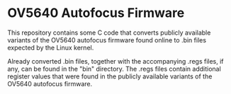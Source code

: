 # OV5640 Autofocus Firmware

This repository contains some C code that converts publicly available variants of the OV5640 autofocus firmware found online to .bin files expected by the Linux kernel.

Already converted .bin files, together with the accompanying .regs files, if any, can be found in the "bin" directory.  The .regs files contain additional register values that were found in the publicly available variants of the OV5640 autofocus firmware.
